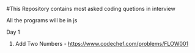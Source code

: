 #This Repository contains most asked coding quetions in interview 

All the programs will be in js

Day 1

1. Add Two Numbers - https://www.codechef.com/problems/FLOW001
